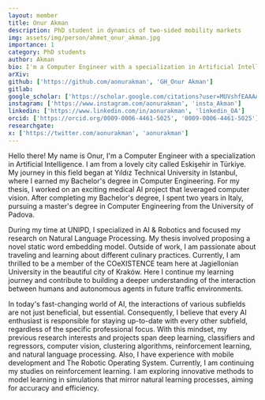 ```yaml
---
layout: member
title: Onur Akman
description: PhD student in dynamics of two-sided mobility markets
img: assets/img/person/ahmet_onur_akman.jpg
importance: 1
category: PhD students
author: Akman
bio: I'm a Computer Engineer with a specialization in Artificial Intelligence. I am from a lovely city called Eskişehir in Türkiye. My journey in this field began at Yıldız Technical University in Istanbul, where I earned my Bachelor's degree in Computer Engineering. After completing my Bachelor's degree, I spent two years in Italy, pursuing a master's degree in Computer Engineering from the University of Padova. Currently, I am thrilled to be a member of the COeXISTENCE team.
arXiv:
github: ['https://github.com/aonurakman', 'GH_Onur Akman']
gitlab:
google_scholar: ['https://scholar.google.com/citations?user=MUVshfEAAAAJ&hl=tr', 'scholar_OA']
instagram: ['https://www.instagram.com/aonurakman', 'insta_Akman']
linkedin: ['https://www.linkedin.com/in/aonurakman', 'linkedin_OA']
orcid: ['https://orcid.org/0009-0006-4461-5025', '0009-0006-4461-5025']
researchgate:
x: ['https://twitter.com/aonurakman', 'aonurakman']
---
```


Hello there! My name is Onur, I'm a Computer Engineer with a specialization in Artificial Intelligence. I am from a lovely city called Eskişehir in Türkiye. My journey in this field began at Yıldız Technical University in Istanbul, where I earned my Bachelor's degree in Computer Engineering. For my thesis, I worked on an exciting medical AI project that leveraged computer vision. After completing my Bachelor's degree, I spent two years in Italy, pursuing a master's degree in Computer Engineering from the University of Padova. 

During my time at UNIPD, I specialized in AI & Robotics and focused my research on Natural Language Processing. My thesis involved proposing a novel static word embedding model. Outside of work, I am passionate about traveling and learning about different culinary practices. Currently, I am thrilled to be a member of the COeXISTENCE team here at Jagiellonian University in the beautiful city of Kraków. Here I continue my learning journey and contribute to building a deeper understanding of the interaction between humans and autonomous agents in future traffic environments. 

In today's fast-changing world of AI, the interactions of various subfields are not just beneficial, but essential. Consequently, I believe that every AI enthusiast is responsible for staying up-to-date with every other subfield, regardless of the specific professional focus. With this mindset, my previous research interests and projects span deep learning, classifiers and regressors, computer vision, clustering algorithms, reinforcement learning, and natural language processing. Also, I have experience with mobile development and The Robotic Operating System. Currently, I am continuing my studies on reinforcement learning. I am exploring innovative methods to model learning in simulations that mirror natural learning processes, aiming for accuracy and efficiency. 
